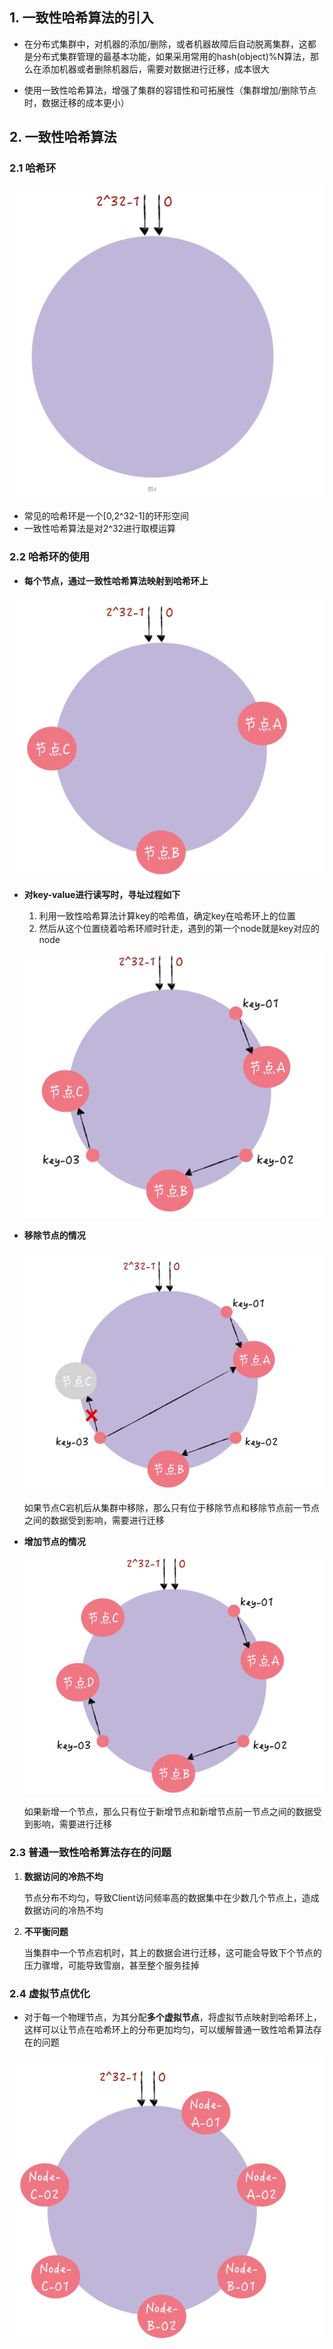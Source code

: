 

## 1. 一致性哈希算法的引入

* 在分布式集群中，对机器的添加/删除，或者机器故障后自动脱离集群，这都是分布式集群管理的最基本功能，如果采用常用的hash(object)%N算法，那么在添加机器或者删除机器后，需要对数据进行迁移，成本很大

* 使用一致性哈希算法，增强了集群的容错性和可拓展性（集群增加/删除节点时，数据迁移的成本更小）



## 2. 一致性哈希算法

### 2.1 哈希环

![12](assert/12.png)

* 常见的哈希环是一个[0,2^32-1]的环形空间
* 一致性哈希算法是对2^32进行取模运算

### 2.2 哈希环的使用

* **每个节点，通过一致性哈希算法映射到哈希环上**

![13](assert/13.png)

* **对key-value进行读写时，寻址过程如下**

  1. 利用一致性哈希算法计算key的哈希值，确定key在哈希环上的位置
  2. 然后从这个位置绕着哈希环顺时针走，遇到的第一个node就是key对应的node

  ![14](assert/14.png)

* **移除节点的情况**

  ![15](assert/15.png)

  如果节点C宕机后从集群中移除，那么只有位于移除节点和移除节点前一节点之间的数据受到影响，需要进行迁移

* **增加节点的情况**
  
  ![16](assert/16.png)
  
  如果新增一个节点，那么只有位于新增节点和新增节点前一节点之间的数据受到影响，需要进行迁移



### 2.3 普通一致性哈希算法存在的问题

1. **数据访问的冷热不均**

   节点分布不均匀，导致Client访问频率高的数据集中在少数几个节点上，造成数据访问的冷热不均

2. **不平衡问题**

   当集群中一个节点宕机时，其上的数据会进行迁移，这可能会导致下个节点的压力骤增，可能导致雪崩，甚至整个服务挂掉



### 2.4 虚拟节点优化

* 对于每一个物理节点，为其分配**多个虚拟节点**，将虚拟节点映射到哈希环上，这样可以让节点在哈希环上的分布更加均匀，可以缓解普通一致性哈希算法存在的问题

![17](assert/17.png)

